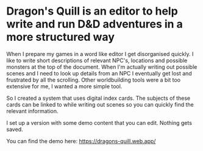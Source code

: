 # Dragon's Quill is an editor to help write and run D&D adventures in a more structured way

When I prepare my games in a word like editor I get disorganised quickly. I like to write short descriptions of relevant NPC's, locations and possible monsters at the top of the document. When I'm actually writing out possible scenes and I need to look up details from an NPC I eventually get lost and frustrated by all the scrolling. Other worldbuilding tools were a bit too extensive for me, I wanted a more simple tool.

So I created a system that uses digital index cards. The subjects of these cards can be linked to while writing out scenes so you can quickly find the relevant information.

I set up a version with some demo content that you can edit. Nothing gets saved.

You can find the demo here: https://dragons-quill.web.app/
